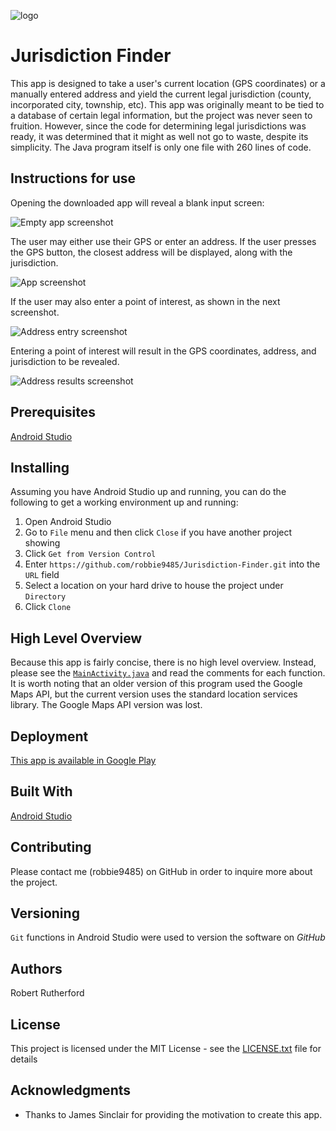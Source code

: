 ![logo](logo.png)

# Jurisdiction Finder

This app is designed to take a user's current location (GPS coordinates) or a manually entered address and yield the current legal jurisdiction (county, incorporated city, township, etc).  This app was originally meant to be tied to a database of certain legal information, but the project was never seen to fruition.  However, since the code for determining legal jurisdictions was ready, it was determined that it might as well not go to waste, despite its simplicity.  The Java program itself is only one file with 260 lines of code.

## Instructions for use

Opening the downloaded app will reveal a blank input screen:

![Empty app screenshot](screen_shot_home_screen.gif)

The user may either use their GPS or enter an address.  If the user presses the GPS button, the closest address will be displayed, along with the jurisdiction.

![App screenshot](screen_shot_gps_results.gif)

If the user may also enter a point of interest, as shown in the next screenshot.

![Address entry screenshot](screen_shot_address_entry.gif)

Entering a point of interest will result in the GPS coordinates, address, and jurisdiction to be revealed.

![Address results screenshot](screen_shot_address_results.gif)

## Prerequisites

[Android Studio](https://developer.android.com/studio)

## Installing

Assuming you have Android Studio up and running, you can do the following to get a working environment up and running:

1. Open Android Studio
2. Go to `File` menu and then click `Close` if you have another project showing
3. Click `Get from Version Control`
4. Enter `https://github.com/robbie9485/Jurisdiction-Finder.git` into the `URL` field
5. Select a location on your hard drive to house the project under `Directory`
6. Click `Clone`

## High Level Overview

Because this app is fairly concise, there is no high level overview.  Instead, please see the [`MainActivity.java`](https://github.com/robbie9485/Jurisdiction-Finder/blob/master/app/src/main/java/com/rsquared/jurisdictionfinder/MainActivity.java) and read the comments for each function.  It is worth noting that an older version of this program used the Google Maps API, but the current version uses the standard location services library.  The Google Maps API version was lost.

## Deployment

[This app is available in Google Play](https://play.google.com/store/apps/details?id=com.rsquared.jurisdictionfinder)

## Built With

[Android Studio](https://developer.android.com/studio)

## Contributing

Please contact me (robbie9485) on GitHub in order to inquire more about the project.

## Versioning

`Git` functions in Android Studio were used to version the software on *GitHub*

## Authors

Robert Rutherford

## License

This project is licensed under the MIT License - see the [LICENSE.txt](LICENSE.txt) file for details

## Acknowledgments

* Thanks to James Sinclair for providing the motivation to create this app.